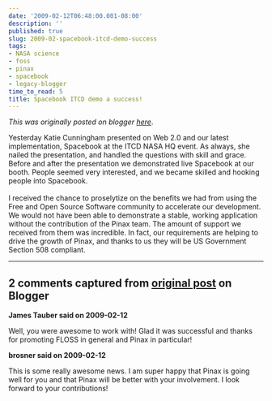 ```yaml
---
date: '2009-02-12T06:48:00.001-08:00'
description: ''
published: true
slug: 2009-02-spacebook-itcd-demo-success
tags:
- NASA science
- foss
- pinax
- spacebook
- legacy-blogger
time_to_read: 5
title: Spacebook ITCD demo a success!
---
```


*This was originally posted on blogger [here](https://pydanny.blogspot.com/2009/02/spacebook-itcd-demo-success.html)*.

Yesterday Katie Cunningham presented on Web 2.0 and our latest implementation, Spacebook at the ITCD NASA HQ event. As always, she nailed the presentation, and handled the questions with skill and grace. Before and after the presentation we demonstrated live Spacebook at our booth. People seemed very interested, and we became skilled and hooking people into Spacebook.<br /><br />I received the chance to proselytize on the benefits we had from using the Free and Open Source Software community to accelerate our development. We would not have been able to demonstrate a stable, working application without the contribution of the Pinax team. The amount of support we received from them was incredible. In fact, our requirements are helping to drive the growth of Pinax, and thanks to us they will be US Government Section 508 compliant.

---

## 2 comments captured from [original post](https://pydanny.blogspot.com/2009/02/spacebook-itcd-demo-success.html) on Blogger

**James Tauber said on 2009-02-12**

Well, you were awesome to work with! Glad it was successful and thanks for promoting FLOSS in general and Pinax in particular!

**brosner said on 2009-02-12**

This is some really awesome news. I am super happy that Pinax is going well for you and that Pinax will be better with your involvement. I look forward to your contributions!

